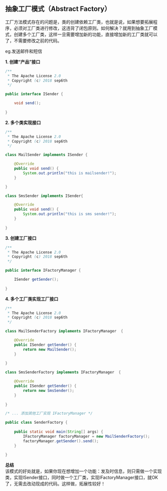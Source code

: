 ## 抽象工厂模式（Abstract Factory）
工厂方法模式存在的问题是，类的创建依赖工厂类，也就是说，如果想要拓展程序，必须对工厂类进行修改，这违背了闭包原则。如何解决？就用到抽象工厂模式，创建多个工厂类，这样一旦需要增加新的功能，直接增加新的工厂类就可以了，不需要修改之前的代码。  

eg.发送邮件和短信  

**1. 创建“产品”接口**  

```java
/** 
 * The Apache License 2.0
 * Copyright (c) 2018 sep6th
 */

public interface ISender {

	void send();
	
}
```
**2. 多个类实现接口**  

```java
/** 
 * The Apache License 2.0
 * Copyright (c) 2018 sep6th
 */

class MailSender implements ISender {

	@Override
	public void send() {
		System.out.println("this is mailsender!"); 
	}

}

class SmsSender implements ISender{

	@Override
	public void send() {
		System.out.println("this is sms sender!");
	}
	
}
```
**3. 创建工厂接口**  

```java
/** 
 * The Apache License 2.0
 * Copyright (c) 2018 sep6th
 */

public interface IFactoryManager {

	ISender getSender();
	
}
```

**4. 多个工厂类实现工厂接口**  

```java
/** 
 * The Apache License 2.0
 * Copyright (c) 2018 sep6th
 */

class MailSenderFactory implements IFactoryManager  {

	@Override
	public ISender getSender() {
		return new MailSender(); 
	}
	
}

class SmsSenderFactory implements IFactoryManager  {

	@Override
	public ISender getSender() {
		return new SmsSender(); 
	}
	
}

/* ... 添加其他工厂实现 IFactoryManager */

public class SenderFactory {
	
	public static void main(String[] args) {
		IFactoryManager factoryManager = new MailSenderFactory();
		factoryManager.getSender().send();
	}
	
}
```
**总结**  
该模式的好处就是，如果你现在想增加一个功能：发及时信息，则只需做一个实现类，实现ISender接口，同时做一个工厂类，实现IFactoryManager接口，就OK了，无需去改动现成的代码。这样做，拓展性较好！





